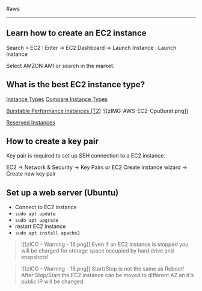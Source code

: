#aws

---

## Learn how to create an EC2 instance

Search > EC2 : Enter -> EC2 Dashboard -> Launch Instance : Launch Instance

Select AMZON AMI or search in the market.

## What is the best EC2 instance type?

[Instance Types](https://docs.aws.amazon.com/ec2/latest/instancetypes/instance-types.html)
[Compare Instance Types](https://eu-central-1.console.aws.amazon.com/ec2/home?region=eu-central-1#LaunchInstances:)

[Burstable Performance Instances \(T2\)](https://aws.amazon.com/ec2/instance-types/#Burstable_Performance_Instances)
![[zIMG-AWS-EC2-CpuBurst.png]]

[Reserved Instances](https://aws.amazon.com/ec2/pricing/reserved-instances/buyer/)

## How to create a key pair

Key pair is required to set up SSH connection to a EC2 instance.

EC2 -> Network & Security -> Key Pairs
or
EC2 Create instance wizard -> Create new key pair

## Set up a web server (Ubuntu)

* Connect to EC2 instance
*  `sudo apt update`
* `sudo apt upgrade`
* restart EC2 instance
* `sudo apt install apache2`

> ![[zICO - Warning - 16.png]] Even if an EC2 instance is stopped you will be charged for storage space occupied by hard drive and snapshots!

> ![[zICO - Warning - 16.png]] Start/Stop is not the same as Reboot! After Stop/Start the EC2 instance can be moved to different AZ an it's public IP will be changed.